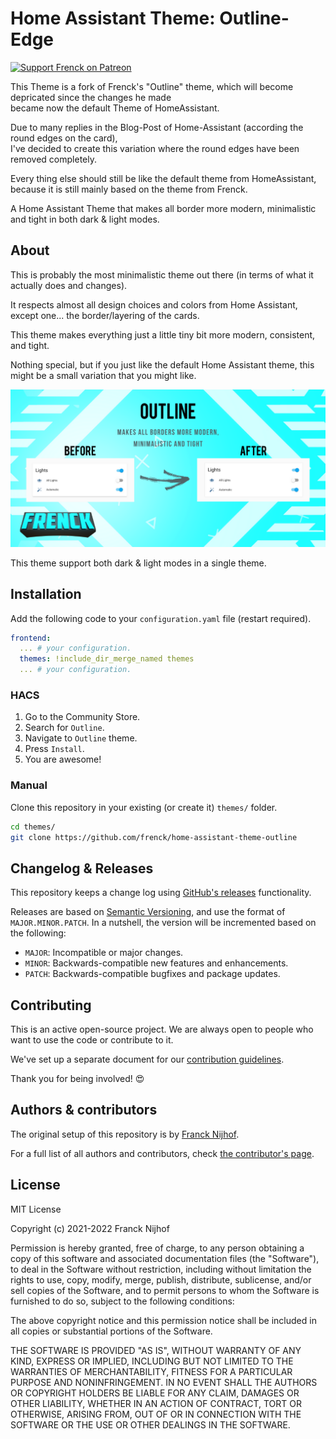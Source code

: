 # Home Assistant Theme: Outline-Edge

[![Support Frenck on Patreon][patreon-shield]][patreon]

This Theme is a fork of Frenck's "Outline" theme, which will become depricated since the changes he made  
became now the default Theme of HomeAssistant.

Due to many replies in the Blog-Post of Home-Assistant (according the round edges on the card),  
I've decided to create this variation where the round edges have been removed completely.

Every thing else should still be like the default theme from HomeAssistant, because it is still mainly based on the theme from Frenck.


A Home Assistant Theme that makes all border more modern, minimalistic and
tight in both dark & light modes.

## About

This is probably the most minimalistic theme out there (in terms of what
it actually does and changes).

It respects almost all design choices and colors from Home Assistant, except
one... the border/layering of the cards.

This theme makes everything just a little tiny bit more modern, consistent,
and tight.

Nothing special, but if you just like the default Home Assistant theme, this
might be a small variation that you might like.

[![Home Assistant Theme: Outline; Before & After][preview]][preview]

This theme support both dark & light modes in a single theme.

## Installation

Add the following code to your `configuration.yaml` file (restart required).

```yaml
frontend:
  ... # your configuration.
  themes: !include_dir_merge_named themes
  ... # your configuration.
```

### HACS

1. Go to the Community Store.
2. Search for `Outline`.
3. Navigate to `Outline` theme.
4. Press `Install`.
5. You are awesome!

### Manual

Clone this repository in your existing (or create it) `themes/` folder.

```bash
cd themes/
git clone https://github.com/frenck/home-assistant-theme-outline
```

## Changelog & Releases

This repository keeps a change log using [GitHub's releases][releases]
functionality.

Releases are based on [Semantic Versioning][semver], and use the format
of `MAJOR.MINOR.PATCH`. In a nutshell, the version will be incremented
based on the following:

- `MAJOR`: Incompatible or major changes.
- `MINOR`: Backwards-compatible new features and enhancements.
- `PATCH`: Backwards-compatible bugfixes and package updates.

## Contributing

This is an active open-source project. We are always open to people who want to
use the code or contribute to it.

We've set up a separate document for our
[contribution guidelines](CONTRIBUTING.md).

Thank you for being involved! :heart_eyes:

## Authors & contributors

The original setup of this repository is by [Franck Nijhof][frenck].

For a full list of all authors and contributors,
check [the contributor's page][contributors].

## License

MIT License

Copyright (c) 2021-2022 Franck Nijhof

Permission is hereby granted, free of charge, to any person obtaining a copy
of this software and associated documentation files (the "Software"), to deal
in the Software without restriction, including without limitation the rights
to use, copy, modify, merge, publish, distribute, sublicense, and/or sell
copies of the Software, and to permit persons to whom the Software is
furnished to do so, subject to the following conditions:

The above copyright notice and this permission notice shall be included in all
copies or substantial portions of the Software.

THE SOFTWARE IS PROVIDED "AS IS", WITHOUT WARRANTY OF ANY KIND, EXPRESS OR
IMPLIED, INCLUDING BUT NOT LIMITED TO THE WARRANTIES OF MERCHANTABILITY,
FITNESS FOR A PARTICULAR PURPOSE AND NONINFRINGEMENT. IN NO EVENT SHALL THE
AUTHORS OR COPYRIGHT HOLDERS BE LIABLE FOR ANY CLAIM, DAMAGES OR OTHER
LIABILITY, WHETHER IN AN ACTION OF CONTRACT, TORT OR OTHERWISE, ARISING FROM,
OUT OF OR IN CONNECTION WITH THE SOFTWARE OR THE USE OR OTHER DEALINGS IN THE
SOFTWARE.

[build-shield]: https://github.com/frenck/home-assistant-theme-outline/actions/workflows/linting.yaml/badge.svg
[build]: https://github.com/frenck/home-assistant-theme-outline/actions/workflows/linting.yaml
[contributors]: https://github.com/frenck/home-assistant-theme-outline/graphs/contributors
[frenck]: https://github.com/frenck
[github-sponsors-shield]: https://frenck.dev/wp-content/uploads/2019/12/github_sponsor.png
[github-sponsors]: https://github.com/sponsors/frenck
[license-shield]: https://img.shields.io/github/license/frenck/home-assistant-theme-outline.svg
[maintenance-shield]: https://img.shields.io/maintenance/yes/2022.svg
[patreon-shield]: https://frenck.dev/wp-content/uploads/2019/12/patreon.png
[patreon]: https://www.patreon.com/frenck
[project-stage-shield]: https://img.shields.io/badge/project%20stage-experimental-yellow.svg
[releases-shield]: https://img.shields.io/github/release/frenck/home-assistant-theme-outline.svg
[releases]: https://github.com/frenck/home-assistant-theme-outline/releases
[semver]: http://semver.org/spec/v2.0.0.html
[preview]: https://github.com/frenck/home-assistant-theme-outline/raw/main/images/before-after.png
